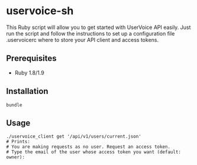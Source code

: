 uservoice-sh
============

This Ruby script will allow you to get started with UserVoice API easily. Just run the script and follow the instructions to set up a configuration file .uservoicerc where to store your API client and access tokens.

Prerequisites
-------------

* Ruby 1.8/1.9

Installation
-----

```
bundle
```

Usage
-----
```
./uservoice_client get '/api/v1/users/current.json'
# Prints:
# You are making requests as no user. Request an access token.
# Type the email of the user whose access token you want (default: owner):
```

